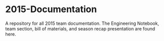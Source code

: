 2015-Documentation
=============

A repository for all 2015 team documentation. The Engineering Notebook, team section, bill of materials, and season recap presentation are found here.
